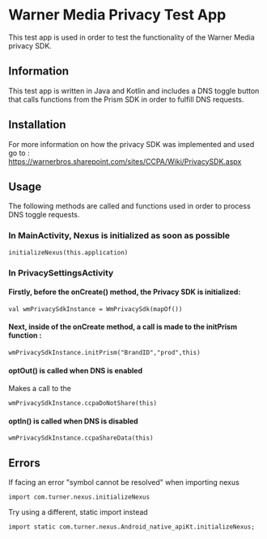 # Warner Media Privacy Test App

This test app is used in order to test the functionality of the Warner Media privacy SDK.

## Information

This test app is written in Java and Kotlin and includes a DNS toggle button that calls functions from the Prism SDK in order to fulfill DNS requests.

## Installation

For more information on how the privacy SDK was implemented and used go to : https://warnerbros.sharepoint.com/sites/CCPA/Wiki/PrivacySDK.aspx

## Usage

The following methods are called and functions used in order to process DNS toggle requests.


### In MainActivity, Nexus is initialized as soon as possible

	initializeNexus(this.application)

### In PrivacySettingsActivity

#### Firstly, before the onCreate() method, the Privacy SDK is initialized: 

	val wmPrivacySdkInstance = WmPrivacySdk(mapOf())

  
#### Next, inside of the onCreate method, a call is made to the initPrism function :
  
  	wmPrivacySdkInstance.initPrism("BrandID","prod",this)


#### optOut() is called when DNS is enabled
Makes a call to the 

	wmPrivacySdkInstance.ccpaDoNotShare(this)

#### optIn() is called when DNS is disabled

	wmPrivacySdkInstance.ccpaShareData(this)

## Errors

If facing an error "symbol cannot be resolved" when importing nexus

	import com.turner.nexus.initializeNexus
Try using a different, static import instead



	import static com.turner.nexus.Android_native_apiKt.initializeNexus;
